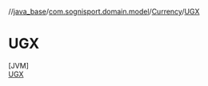 //[java_base](../../../../index.md)/[com.sognisport.domain.model](../../index.md)/[Currency](../index.md)/[UGX](index.md)

# UGX

[JVM]\
[UGX](index.md)
